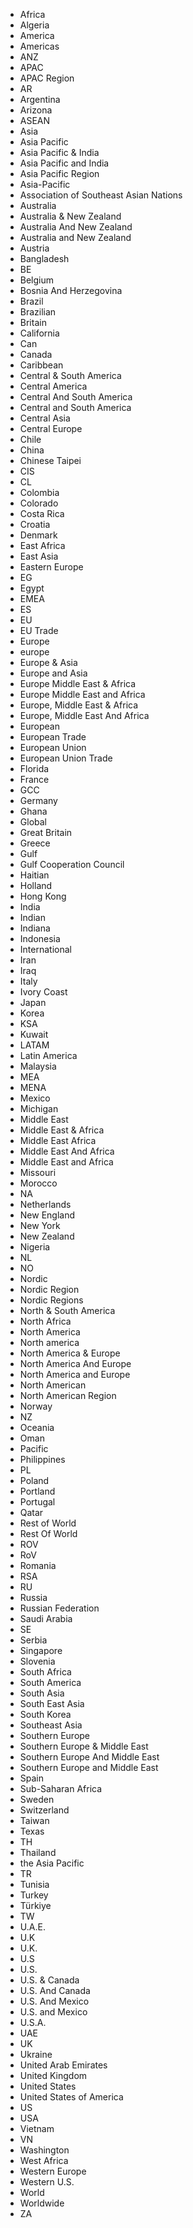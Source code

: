 - Africa
- Algeria
- America
- Americas
- ANZ
- APAC
- APAC Region
- AR
- Argentina
- Arizona
- ASEAN
- Asia
- Asia Pacific
- Asia Pacific & India
- Asia Pacific and India
- Asia Pacific Region
- Asia-Pacific
- Association of Southeast Asian Nations
- Australia
- Australia & New Zealand
- Australia And New Zealand
- Australia and New Zealand
- Austria
- Bangladesh
- BE
- Belgium
- Bosnia And Herzegovina
- Brazil
- Brazilian
- Britain
- California
- Can
- Canada
- Caribbean
- Central & South America
- Central America
- Central And South America
- Central and South America
- Central Asia
- Central Europe
- Chile
- China
- Chinese Taipei
- CIS
- CL
- Colombia
- Colorado
- Costa Rica
- Croatia
- Denmark
- East Africa
- East Asia
- Eastern Europe
- EG
- Egypt
- EMEA
- ES
- EU
- EU Trade
- Europe
- europe
- Europe & Asia
- Europe and Asia
- Europe Middle East & Africa
- Europe Middle East and Africa
- Europe, Middle East & Africa
- Europe, Middle East And Africa
- European
- European Trade
- European Union
- European Union Trade
- Florida
- France
- GCC
- Germany
- Ghana
- Global
- Great Britain
- Greece
- Gulf
- Gulf Cooperation Council
- Haitian
- Holland
- Hong Kong
- India
- Indian
- Indiana
- Indonesia
- International
- Iran
- Iraq
- Italy
- Ivory Coast
- Japan
- Korea
- KSA
- Kuwait
- LATAM
- Latin America
- Malaysia
- MEA
- MENA
- Mexico
- Michigan
- Middle East
- Middle East & Africa
- Middle East Africa
- Middle East And Africa
- Middle East and Africa
- Missouri
- Morocco
- NA
- Netherlands
- New England
- New York
- New Zealand
- Nigeria
- NL
- NO
- Nordic
- Nordic Region
- Nordic Regions
- North & South America
- North Africa
- North America
- North america
- North America & Europe
- North America And Europe
- North America and Europe
- North American
- North American Region
- Norway
- NZ
- Oceania
- Oman
- Pacific
- Philippines
- PL
- Poland
- Portland
- Portugal
- Qatar
- Rest of World
- Rest Of World
- ROV
- RoV
- Romania
- RSA
- RU
- Russia
- Russian Federation
- Saudi Arabia
- SE
- Serbia
- Singapore
- Slovenia
- South Africa
- South America
- South Asia
- South East Asia
- South Korea
- Southeast Asia
- Southern Europe
- Southern Europe & Middle East
- Southern Europe And Middle East
- Southern Europe and Middle East
- Spain
- Sub-Saharan Africa
- Sweden
- Switzerland
- Taiwan
- Texas
- TH
- Thailand
- the Asia Pacific
- TR
- Tunisia
- Turkey
- Türkiye
- TW
- U.A.E.
- U.K
- U.K.
- U.S
- U.S.
- U.S. & Canada
- U.S. And Canada
- U.S. And Mexico
- U.S. and Mexico
- U.S.A.
- UAE
- UK
- Ukraine
- United Arab Emirates
- United Kingdom
- United States
- United States of America
- US
- USA
- Vietnam
- VN
- Washington
- West Africa
- Western Europe
- Western U.S.
- World
- Worldwide
- ZA